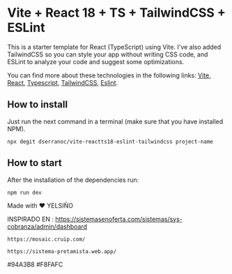 # Vite + React 18 + TS + TailwindCSS + ESLint

This is a starter template for React (TypeScript) using Vite. I've also added TailwindCSS so you can style your app without writing CSS code, and ESLint to analyze your code and suggest some optimizations.

You can find more about these technologies in the following links: [Vite](https://vitejs.dev/), [React](https://reactjs.org/), [Typescript](https://www.typescriptlang.org/), [TailwindCSS](https://tailwindcss.com/), [Eslint](https://eslint.org/).

## How to install

Just run the next command in a terminal (make sure that you have installed NPM).

```
npx degit dserranoc/vite-reactts18-eslint-tailwindcss project-name
```

## How to start

After the installation of the dependencies run:

```
npm run dev
```

Made with ❤️ YELSIÑO

INSPIRADO EN : 
	https://sistemasenoferta.com/sistemas/sys-cobranza/admin/dashboard

	https://mosaic.cruip.com/

	https://sistema-pretamista.web.app/
	
#94A3B8
#F8FAFC

